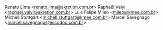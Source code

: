 Renato Lima \<<renato.lima@akretion.com.br>\> Raphaël Valyi
\<<raphael.valyi@akretion.com.br>\> Luis Felipe Mileo
\<<mileo@kmee.com.br>\> Michell Stuttgart
\<<michell.stuttgart@kmee.com.br>\> Marcel Savegnago
\<<marcel.savegnago@escodoo.com.br>\>
